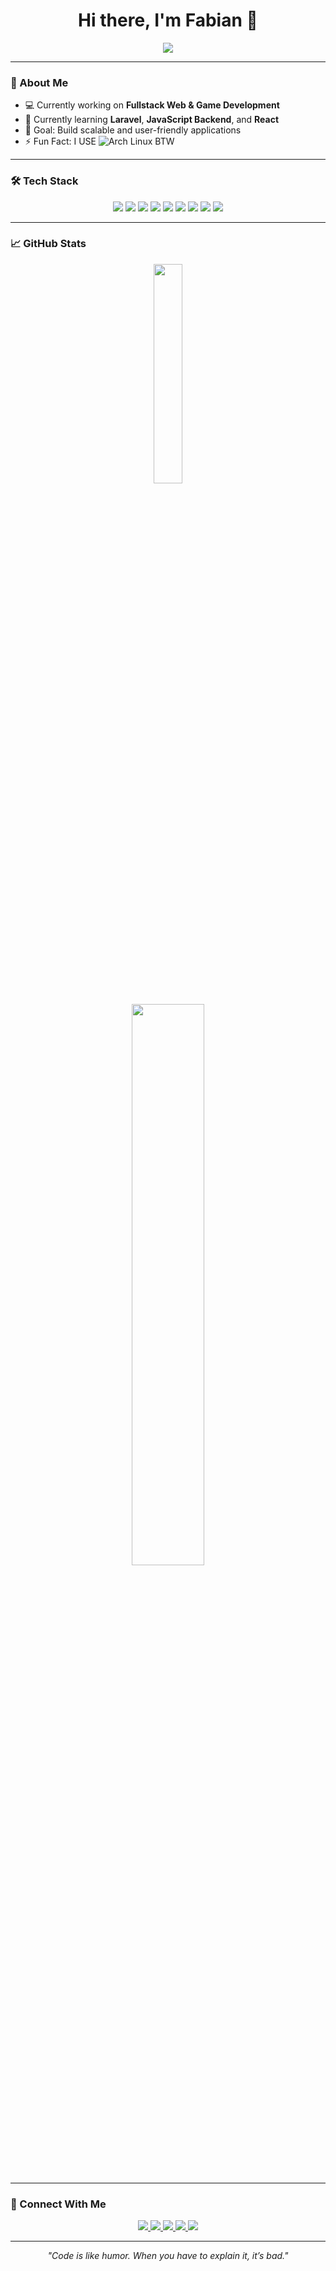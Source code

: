 <!-- Profil Readme -->
<h1 align="center">Hi there, I'm Fabian 👋</h1>

<p align="center">
  <img src="https://readme-typing-svg.demolab.com/?lines=Junior+Developer;Backend+%7C+Frontend+Enthusiast;Always+Learning+New+Things&center=true&width=500&height=50">
</p>

---

### 🚀 About Me
- 💻 Currently working on **Fullstack Web & Game Development**
- 🌱 Currently learning **Laravel**, **JavaScript Backend**, and **React**
- 🎯 Goal: Build scalable and user-friendly applications
- ⚡ Fun Fact: I USE ![Arch Linux](https://img.shields.io/badge/Arch_Linux-1793D1?style=flat&logo=arch-linux&logoColor=white) BTW

---

### 🛠️ Tech Stack
<p align="center">
  <img src="https://img.shields.io/badge/PHP-777BB4?style=for-the-badge&logo=php&logoColor=white"/>
  <img src="https://img.shields.io/badge/Laravel-E74430?style=for-the-badge&logo=laravel&logoColor=white"/>
  <img src="https://img.shields.io/badge/JavaScript-F7DF1E?style=for-the-badge&logo=javascript&logoColor=black"/>
  <img src="https://img.shields.io/badge/React-20232A?style=for-the-badge&logo=react&logoColor=61DAFB"/>
  <img src="https://img.shields.io/badge/MySQL-005C84?style=for-the-badge&logo=mysql&logoColor=white"/>
  <img src="https://img.shields.io/badge/HTML5-E34F26?style=for-the-badge&logo=html5&logoColor=white"/>
  <img src="https://img.shields.io/badge/CSS3-1572B6?style=for-the-badge&logo=css3&logoColor=white"/>
  <img src="https://img.shields.io/badge/Go-00ADD8?style=for-the-badge&logo=go&logoColor=white"/>
  <img src="https://img.shields.io/badge/Godot-478CBF?style=for-the-badge&logo=godot-engine&logoColor=white"/>
</p>

---

### 📈 GitHub Stats
<p align="center">
  <img src="https://github-readme-stats.vercel.app/api?username=SukaMCD&theme=dark&hide_border=false&include_all_commits=false&count_private=false" width="30%" />
</p>

<p align="center">
  <img src="https://github-readme-stats.vercel.app/api/top-langs/?username=SukaMCD&theme=dark&hide_border=false&include_all_commits=false&count_private=false&layout=compact" width="48%" />
</p>

---

### 🔗 Connect With Me
<p align="center">
  <a href="https://www.linkedin.com/in/fabianrizkypratama/" target="_blank">
    <img src="https://img.shields.io/badge/LinkedIn-0A66C2?style=for-the-badge&logo=linkedin&logoColor=white"/>
  </a>
  <a href="https://www.tiktok.com/@fabianofficial._" target="_blank">
    <img src="https://img.shields.io/badge/TikTok-000000?style=for-the-badge&logo=tiktok&logoColor=white"/>
  </a>
  <a href="mailto:fabian25march@gmail.com" target="_blank">
    <img src="https://img.shields.io/badge/Gmail-D14836?style=for-the-badge&logo=gmail&logoColor=white"/>
  </a>
  <a href="https://www.instagram.com/fabian.official_/" target="_blank">
    <img src="https://img.shields.io/badge/Instagram-E4405F?style=for-the-badge&logo=instagram&logoColor=white"/>
  </a>
  <a href="https://www.facebook.com/FabianOfficia1/" target="_blank">
    <img src="https://img.shields.io/badge/Facebook-1877F2?style=for-the-badge&logo=facebook&logoColor=white"/>
  </a>
</p>

---

<p align="center">
  <i>"Code is like humor. When you have to explain it, it’s bad."</i>
</p>
